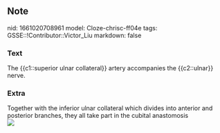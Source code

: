 ## Note
nid: 1661020708961
model: Cloze-chrisc-ff04e
tags: GSSE::!Contributor::Victor_Liu
markdown: false

### Text
The {{c1::superior ulnar collateral}} artery accompanies the {{c2::ulnar}} nerve.

### Extra
<div>
  Together with the inferior ulnar collateral which divides into
  anterior and posterior branches, they all take part in the
  cubital anastomosis
</div><img src=
"paste-fe3035aa8d0db68936abe1c3561cf9def8d657d7.jpg">
